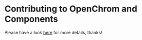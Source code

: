 
# Contributing to OpenChrom and Components

Please have a look [here](https://github.com/OpenChrom/openchrom/blob/develop/CONTRIBUTING.md) for more details, thanks!
